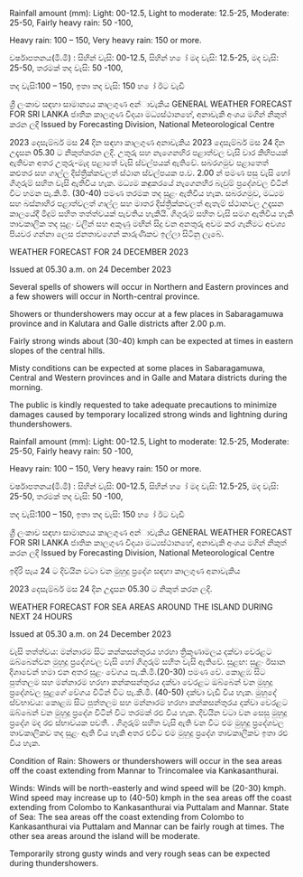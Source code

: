 Rainfall amount (mm): Light: 00-12.5, Light to moderate: 12.5-25, Moderate: 25-50, Fairly heavy rain: 50 -100,

Heavy rain: 100 – 150, Very heavy rain: 150 or more.

වර්ෂාපතනය(මි.මී) : සිහින් වැසි: 00-12.5, සිහින් හ ෝ මද වැසි: 12.5-25, මද වැසි: 25-50, තරමක් තද වැසි: 50 -100,

තද වැසි:100 – 150, ඉතා තද වැසි: 150 හ ෝ ඊට වැඩි

ශ්‍රී ලංකාව සඳහා සාමාන්‍යය කාලගුණ අන්‍ාවැකිය GENERAL WEATHER FORECAST FOR SRI LANKA ජාතික කාලගුණ විදයා මධ්‍යස්ථානහේ, අනාවැකි අංශය මගින් නිකුත් කරන ලදි Issued by Forecasting Division, National Meteorological Centre

2023 දෙසැම්බර් මස 24 දින සඳහා කාලගුණ අනාවැකිය 2023 දෙසැම්බර් මස 24 දින උදෑසන 05.30 ට නිකුත්කරන ලදි. උතුරු සහ නැගෙනහිර පළාත්වල වැසි වාර කිහිපයක් ඇතිවන අතර උතුරු-මැද පළාතේ වැසි ස්වල්පයක් ඇතිවේ. සබරගමුව පළාතෙත් කළුතර සහ ගාල්ල දිස්ත්‍රික්කවලත් ස්ථාන ස්වල්පයක ප.ව. 2.00 න් පමණ පසු වැසි හෝ ගිගුරුම් සහිත වැසි ඇතිවිය හැක. මධ්‍යම කඳුකරයේ නැගෙනහිර බැවුම් ප්‍රදේශවල විටින් විට හමන පැ.කි.මී. (30-40) පමණ තරමක තද සුළං ඇතිවිය හැක. සබරගමුව, මධ්‍යම සහ බස්නාහිර පළාත්වලත් ගාල්ල සහ මාතර දිස්ත්‍රික්කවලත් ඇතැම් ස්ථානවල උදෑසන කාලයේදී මීදුම් සහිත තත්ත්වයක් පැවතිය හැකියි. ගිගුරුම් සහිත වැසි සමග ඇතිවිය හැකි තාවකාලික තද සුළං වලින් සහ අකුණු මඟින් සිදු වන අනතුරු අවම කර ගැනීමට අවශ්‍ය පියවර ගන්නා ලෙස ජනතාවගෙන් කාරුණිකව ඉල්ලා සිටිනු ලැබේ.

WEATHER FORECAST FOR 24 DECEMBER 2023

Issued at 05.30 a.m. on 24 December 2023

Several spells of showers will occur in Northern and Eastern provinces and a few showers will occur in North-central province.

Showers or thundershowers may occur at a few places in Sabaragamuwa province and in Kalutara and Galle districts after 2.00 p.m.

Fairly strong winds about (30-40) kmph can be expected at times in eastern slopes of the central hills.

Misty conditions can be expected at some places in Sabaragamuwa, Central and Western provinces and in Galle and Matara districts during the morning.

The public is kindly requested to take adequate precautions to minimize damages caused by temporary localized strong winds and lightning during thundershowers.

Rainfall amount (mm): Light: 00-12.5, Light to moderate: 12.5-25, Moderate: 25-50, Fairly heavy rain: 50 -100,

Heavy rain: 100 – 150, Very heavy rain: 150 or more.

වර්ෂාපතනය(මි.මී) : සිහින් වැසි: 00-12.5, සිහින් හ ෝ මද වැසි: 12.5-25, මද වැසි: 25-50, තරමක් තද වැසි: 50 -100,

තද වැසි:100 – 150, ඉතා තද වැසි: 150 හ ෝ ඊට වැඩි

ශ්‍රී ලංකාව සඳහා සාමාන්‍යය කාලගුණ අන්‍ාවැකිය GENERAL WEATHER FORECAST FOR SRI LANKA ජාතික කාලගුණ විදයා මධ්‍යස්ථානහේ, අනාවැකි අංශය මගින් නිකුත් කරන ලදි Issued by Forecasting Division, National Meteorological Centre

ඉදිරි පැය 24 ට දිවයින වටා වන මුහුදු ප්‍රදේශ සඳහා කාලගුණ අනාවැකිය

2023 දෙසැම්බර් මස 24 දින උදෑසන 05.30 ට නිකුත් කරන ලදි.

WEATHER FORECAST FOR SEA AREAS AROUND THE ISLAND DURING NEXT 24 HOURS

Issued at 05.30 a.m. on 24 December 2023

වැසි තත්ත්වය: මන්නාරම සිට කන්කසන්තුරය හරහා ත්‍රිකුණාමලය දක්වා වෙරළට ඔබ්බෙන්වන මුහුදු ප්‍රදේශවල වැසි හෝ ගිගුරුම් සහිත වැසි ඇතිවේ. සුළඟ: සුළං ඊසාන දිශාවෙන් හමා එන අතර සුළං වේගය පැ.කි.මී.(20-30) පමණ වේ. කොළඹ සිට පුත්තලම සහ මන්නාරම හරහා කන්කසන්තුරය දක්වා වෙරළට ඔබ්බෙන් වන මුහුදු ප්‍රදේශවල සුළගේ වේගය විටින් විට පැ.කි.මී. (40-50) දක්වා වැඩි විය හැක. මුහුදේ ස්වභාවය: කොළඹ සිට පුත්තලම සහ මන්නාරම හරහා කන්කසන්තුරය දක්වා වෙරළට ඔබ්බෙන් වන මුහුදු ප්‍රදේශ විටින් විට තරමක් රළු විය හැක. දිවයින වටා වන සෙසු මුහුදු ප්‍රදේශ මද රළු ස්භාවයක පවතී. . ගිගුරුම් සහිත වැසි ඇති වන විට එම මුහුදු ප්‍රදේශවල තාවකාලිකව තද සුළං ඇති විය හැකි අතර එවිට එම මුහුදු ප්‍රදේශ තාවකාලිකව ඉතා රළු විය හැක.

Condition of Rain: Showers or thundershowers will occur in the sea areas off the coast extending from Mannar to Trincomalee via Kankasanthurai.

Winds: Winds will be north-easterly and wind speed will be (20-30) kmph. Wind speed may increase up to (40-50) kmph in the sea areas off the coast extending from Colombo to Kankasanthurai via Puttalam and Mannar. State of Sea: The sea areas off the coast extending from Colombo to Kankasanthurai via Puttalam and Mannar can be fairly rough at times. The other sea areas around the island will be moderate.

Temporarily strong gusty winds and very rough seas can be expected during thundershowers.